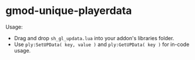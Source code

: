 # gmod-unique-playerdata
Usage:
- Drag and drop `sh_gl_updata.lua` into your addon's libraries folder.
- Use `ply:SetUPData( key, value )` and `ply:GetUPData( key )` for in-code usage.
